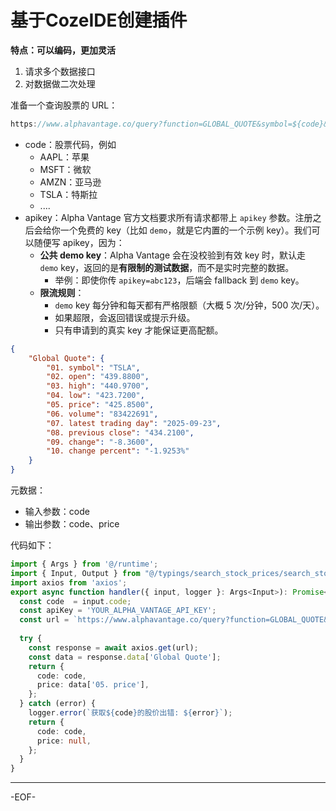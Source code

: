 # 基于CozeIDE创建插件

**特点：可以编码，更加灵活**

1. 请求多个数据接口
2. 对数据做二次处理



准备一个查询股票的 URL：

```js
https://www.alphavantage.co/query?function=GLOBAL_QUOTE&symbol=${code}&apikey=${apiKey}
```

- code：股票代码，例如
  - AAPL：苹果
  - MSFT：微软
  - AMZN：亚马逊
  - TSLA：特斯拉
  - ....
- apikey：Alpha Vantage 官方文档要求所有请求都带上 `apikey` 参数。注册之后会给你一个免费的 key（比如 `demo`，就是它内置的一个示例 key）。我们可以随便写 apikey，因为：
  - **公共 demo key**：Alpha Vantage 会在没校验到有效 key 时，默认走 `demo` key，返回的是**有限制的测试数据**，而不是实时完整的数据。
    - 举例：即使你传 `apikey=abc123`，后端会 fallback 到 `demo` key。
  - **限流规则**：
    - `demo` key 每分钟和每天都有严格限额（大概 5 次/分钟，500 次/天）。
    - 如果超限，会返回错误或提示升级。
    - 只有申请到的真实 key 才能保证更高配额。

```json
{
    "Global Quote": {
        "01. symbol": "TSLA",
        "02. open": "439.8800",
        "03. high": "440.9700",
        "04. low": "423.7200",
        "05. price": "425.8500",
        "06. volume": "83422691",
        "07. latest trading day": "2025-09-23",
        "08. previous close": "434.2100",
        "09. change": "-8.3600",
        "10. change percent": "-1.9253%"
    }
}
```



元数据：

- 输入参数：code
- 输出参数：code、price



代码如下：

```ts
import { Args } from '@/runtime';
import { Input, Output } from "@/typings/search_stock_prices/search_stock_prices";
import axios from 'axios';
export async function handler({ input, logger }: Args<Input>): Promise<Output> {
  const code  = input.code;
  const apiKey = 'YOUR_ALPHA_VANTAGE_API_KEY';
  const url = `https://www.alphavantage.co/query?function=GLOBAL_QUOTE&symbol=${code}&apikey=${apiKey}`;
  
  try {
    const response = await axios.get(url);
    const data = response.data['Global Quote'];
    return {
      code: code,
      price: data['05. price'],
    };
  } catch (error) {
    logger.error(`获取${code}的股价出错: ${error}`);
    return {
      code: code,
      price: null,
    };
  }
}
```

---

-EOF-